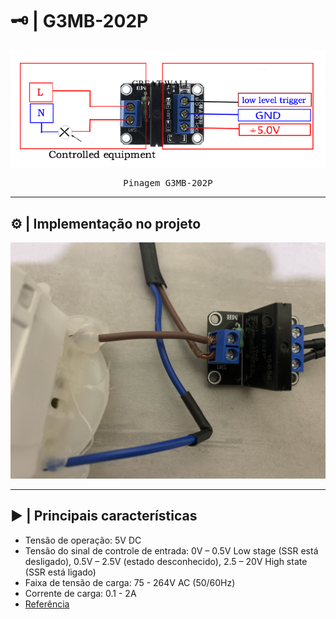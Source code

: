 # 🗝️ | G3MB-202P

<kbd>
  <img src = "img/g3mb-202p_pinout.jpg">
</p>
  <p align = center>
    Pinagem G3MB-202P
  </p>
</kbd>

---

## ⚙️ | Implementação no projeto 

<p align = center>
  <img src = "img/rele.jpg">
</p>

---

## ▶️ | Principais características

- Tensão de operação: 5V DC
- Tensão do sinal de controle de entrada: 0V – 0.5V Low stage (SSR está desligado), 0.5V – 2.5V (estado desconhecido), 2.5 – 20V High state (SSR está ligado)
- Faixa de tensão de carga: 75 - 264V AC (50/60Hz)
- Corrente de carga: 0.1 - 2A
- [Referência](https://cb-electronics.com/products/g3mb-202p/)

